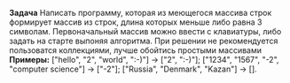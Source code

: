 **Задача**
Написать программу, которая из меющегося массива строк формирует массив из строк, длина которых меньше либо равна 3 символам. Первоначальный массив можно ввести с клавиатуры, либо задать на старте выпоняя алгоритма. При решении не рекомендуется пользоватся коллекциями, лучше обойтись простыми массивами 
**Примеры:**
["hello", "2", "world", ":-)"] -> ["2", ":-)"]; 
["1234", "1567", "-2", "computer science"] -> ["-2"]; 
["Russia", "Denmark", "Kazan"] -> [].